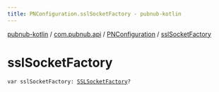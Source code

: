 ```yaml
---
title: PNConfiguration.sslSocketFactory - pubnub-kotlin
---
```


[pubnub-kotlin](../../index.html) / [com.pubnub.api](../index.html) / [PNConfiguration](index.html) / [sslSocketFactory](./ssl-socket-factory.html)

# sslSocketFactory

`var sslSocketFactory: `[`SSLSocketFactory`](https://docs.oracle.com/javase/6/docs/api/javax/net/ssl/SSLSocketFactory.html)`?`